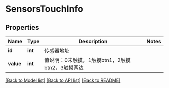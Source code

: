 # SensorsTouchInfo

## Properties
Name | Type | Description | Notes
------------ | ------------- | ------------- | -------------
**id** | **int** | 传感器地址 | 
**value** | **int** | 值说明：0未触摸，1触摸btn1，2触摸btn2，3触摸两边 | 

[[Back to Model list]](../README.md#documentation-for-models) [[Back to API list]](../README.md#documentation-for-api-endpoints) [[Back to README]](../README.md)


